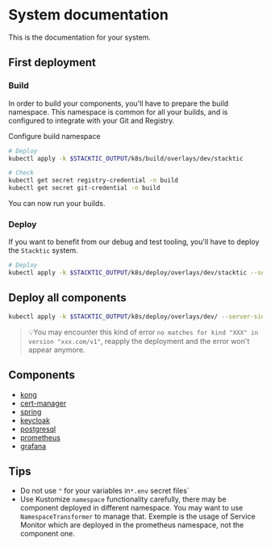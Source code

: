 # System documentation

This is the documentation for your system.

## First deployment

### Build

In order to build your components, you'll have to prepare the build namespace.
This namespace is common for all your builds, and is configured to integrate with your Git and Registry.

Configure build namespace

```bash
# Deploy
kubectl apply -k $STACKTIC_OUTPUT/k8s/build/overlays/dev/stacktic

# Check
kubectl get secret registry-credential -n build
kubectl get secret git-credential -n build
```

You can now run your builds.

### Deploy

If you want to benefit from our debug and test tooling, you'll have to deploy the `Stacktic` system.

```bash
# Deploy
kubectl apply -k $STACKTIC_OUTPUT/k8s/deploy/overlays/dev/stacktic --server-side=true --force-conflicts=true
```

## Deploy all components

```bash
kubectl apply -k $STACKTIC_OUTPUT/k8s/deploy/overlays/dev/ --server-side=true --force-conflicts=true
```

>💡You may encounter this kind of error `no matches for kind "XXX" in version "xxx.com/v1"`, reapply the deployment and the error won't appear anymore. 


## Components

- [kong](kong/README.md)
- [cert-manager](cert-manager/README.md)
- [spring](spring/README.md)
- [keycloak](keycloak/README.md)
- [postgresql](postgresql/README.md)
- [prometheus](prometheus/README.md)
- [grafana](grafana/README.md)


## Tips

* Do not use `"` for your variables in`*.env` secret files`
* Use Kustomize `namespace` functionality carefully, there may be component deployed in different namespace. You may want to use `NamespaceTransformer` to manage that. Exemple is the usage of Service Monitor which are deployed in the prometheus namespace, not the component one.
